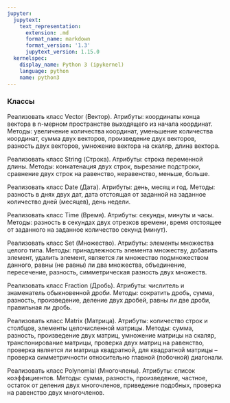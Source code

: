 ```yaml
---
jupyter:
  jupytext:
    text_representation:
      extension: .md
      format_name: markdown
      format_version: '1.3'
      jupytext_version: 1.15.0
  kernelspec:
    display_name: Python 3 (ipykernel)
    language: python
    name: python3
---
```


### Классы


Реализовать класс Vector (Вектор).
Атрибуты: координаты конца вектора в n-мерном пространстве выходящего из
начала координат.
Методы: увеличение количества координат, уменьшение
количества координат, сумма двух векторов, произведение двух векторов,
разность двух векторов, умножение вектора на скаляр, длина вектора.


Реализовать класс String (Строка).
Атрибуты: строка переменной длины.
Методы: конкатенация двух строк, вырезание подстроки, сравнение двух строк на равенство, неравенство, меньше, больше.


Реализовать класс Date (Дата).
Атрибуты: день, месяц и год.
Методы: разность в днях двух дат, дата отстоящая от заданной на заданное
количество дней (месяцев), день недели.


Реализовать класс Time (Время).
Атрибуты: секунды, минуты и часы.
Методы: разность в секундах двух отрезков времени, время отстоящее от
заданного на заданное количество секунд (минут).


Реализовать класс Set (Множество).
Атрибуты: элементы множества целого типа.
Методы: принадлежность элемента множеству, добавить элемент, удалить элемент,
является ли множество подмножеством данного, равны (не равны) ли два
множества, объединение, пересечение, разность, симметрическая разность
двух множеств.


Реализовать класс Fraction (Дробь).
Атрибуты: числитель и знаменатель обыкновенной дроби.
Методы: сократить дробь, сумма, разность, произведение, деление двух дробей,
равны ли две дроби, правильная ли дробь.


Реализовать класс Matrix (Матрица).
Атрибуты: количество строк и столбцов, элементы целочисленной матрицы.
Методы: сумма, разность, произведение двух матриц, умножение матрицы на
скаляр, транспонирование матрицы, проверка двух матриц на равенство,
проверка является ли матрица квадратной, для квадратной матрицы – проверка
симметричности относительно главной (побочной) диагонали.


Реализовать класс Polynomial (Многочлены).
Атрибуты: список коэффициентов.
Методы: сумма, разность, произведение, частное, остаток от деления двух
многочленов, приведение подобных, проверка на равенство двух многочленов.
